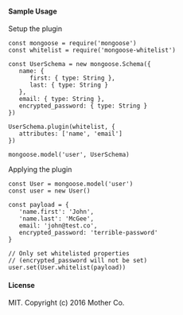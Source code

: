 #### Sample Usage

Setup the plugin

````
const mongoose = require('mongoose')
const whitelist = require('mongoose-whitelist')

const UserSchema = new mongoose.Schema({
   name: {
      first: { type: String },
      last: { type: String }
   },
   email: { type: String },
   encrypted_password: { type: String }
})

UserSchema.plugin(whitelist, {
   attributes: ['name', 'email']
})

mongoose.model('user', UserSchema)
````

Applying the plugin

````
const User = mongoose.model('user')
const user = new User()

const payload = {
   'name.first': 'John',
   'name.last': 'McGee',
   email: 'john@test.co',
   encrypted_password: 'terrible-password'
}

// Only set whitelisted properties
// (encrypted_password will not be set)
user.set(User.whitelist(payload))
````

#### License

MIT. Copyright (c) 2016 Mother Co.

